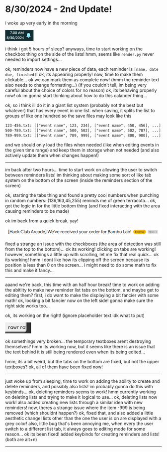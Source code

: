 # 8/30/2024 - 2nd Update!

i woke up very early in the morning

![uh](</updatelogs/images/082024/08302024 - 1.png>)

i think i got 5 hours of sleep? anyways, time to start working on the checkbox thing on the side of the lists! hmm, seems like `render.py` never needed to import settings...

ok, reminders now have a new piece of data, each reminder is `[name, date due, finished]`! ok, its appearing properly! now, time to make them clickable... ok we can mark them as complete now! (hmm the reminder text also needs to change formatting...) (if you couldn't tell, im being very careful about the choice of colors for no reason) ok, its behaving properly now! ok im gonna start thinking about how to do this calander thing...

ok, so i think ill do it in a giant list system (probably not the best but whatever) that has every event in one list. when saving, it splits the list to groups of like one hundred so the save files may look like this
```
123-456.txt: [["event name", 123, 234], ["event name", 450, 456], ...]
500-789.txt: [["event name", 500, 502], ["event name", 502, 787], ...]
789-999.txt: [["event name", 789, 999], ["event name", 800, 900], ...]
```
and we should only load the files when needed (like when editing events in the given time range) and keep them in storage when not needed (and also actively update them when changes happen!)

---

im back after two hours... time to start work on allowing the user to switch between reminders lists! im thinking about making some sort of like tab system on the bottom of the screen (inside the reminders section of the screen)

ok, starting the tabs thing and found a pretty cool numbers when punching in random numbers: (136,163,45,255) reminds me of green terracota... ok, got the logic in for the little bottom thing (and fixed interacting with the area causing reminders to be made)

ok im back from a quick break, yay!

![yippee](</updatelogs/images/082024/08302024 - 2.png>)

fixed a strange an issue with the checkboxes (the area of detection was still from the top to the bottom)... ok its working! clicking on tabs are working! however, somethings a little up with scrolling, let me fix that real quick... ok its working! hmm i dont like how its clipping off the screen because its position is less than 0 on the screen... i might need to do some math to fix this and make it fancy...

---

aaand we're back, this time with an half hour break! time to work on adding the abitlity to make new reminder list tabs on the bottom, and maybe get to editing them? first, i do want to make the displaying a bit fancier with some math! ok, looking a bit fancier now on the left side! gonna make sure the right side works too...

ok, its working on the right! (ignore placeholder text idk what to put)

![rawr](</updatelogs/images/082024/08302024 - 3.png>)

ok somethings very broken... the temporary textboxes arent destroying themselves? hmm its working now, but it seems like there is an issue that the text behind it is still being rendered even when its being edited...

hmm, its a bit weird, but the tabs on the bottom are fixed, but not the upper textboxes? ok, all of them have been fixed now!

---

just woke up from sleeping, time to work on adding the ability to create and delete reminders, and possibly also lists! im probably gonna do this with keybinds... ok, deleting reminders seems to work! hmm currently working on deleting lists and trying to make it logical to use... ok, deleting lists now work! also added creating new lists through a similar idea with new reminders! now, theres a strange issue where the item -999 is being removed (which shouldnt happen?) ok, fixed that, and also added a little aesthetic change! lists other than the one the user is on are displayed with a grey color! also, little bug that's been annoying me, when every the user switch to a different list tab, it always goes to editing mode for some reason... ok its been fixed! added keybinds for creating reminders and lists! (both are alt+n)

---
